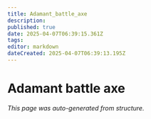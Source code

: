 ```yaml
---
title: Adamant_battle_axe
description: 
published: true
date: 2025-04-07T06:39:15.361Z
tags: 
editor: markdown
dateCreated: 2025-04-07T06:39:13.195Z
---
```


# Adamant battle axe

*This page was auto-generated from structure.*